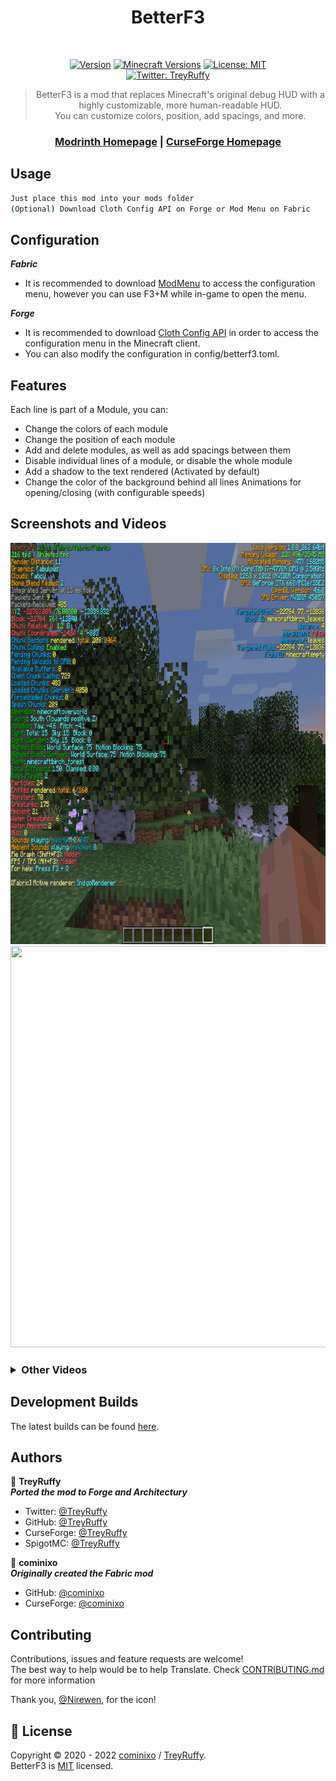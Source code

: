 <div style="text-align: center;"><h1 >BetterF3</h1>
<br />

[![Version](https://img.shields.io/badge/dynamic/json?color=ed37aa&label=Version&query=%24%5B%27promos%27%5D%5B%271.19-latest%27%5D&url=https%3A%2F%2Fraw.githubusercontent.com%2Fcominixo%2FBetterF3%2Farchitectury%2F1.19%2Fupdate.json?cacheSeconds=2592000)](https://www.curseforge.com/minecraft/mc-mods/betterf3/files)
[![Minecraft Versions](https://img.shields.io/badge/Minecraft-1.16.2--1.19+-9450cc)](http://files.minecraftforge.net/)
[![License: MIT](https://img.shields.io/badge/License-MIT-2230f2.svg)](https://github.com/cominixo/BetterF3/blob/architectury/1.19/LICENSE.txt)
<br/>
[![Twitter: TreyRuffy](https://img.shields.io/twitter/follow/TreyRuffy.svg?style=social)](https://twitter.com/TreyRuffy)

</div>

<blockquote style="text-align: center;">BetterF3 is a mod that replaces Minecraft's original debug HUD 
with a highly customizable, more 
human-readable HUD.<br/>
You can customize colors, position, add spacings, and more.
</blockquote>

<h3 align="center">
<a href="https://modrinth.com/mod/betterf3" target="_blank">Modrinth Homepage</a> |
<a href="https://www.curseforge.com/minecraft/mc-mods/betterf3/" target="_blank">CurseForge Homepage</a>
</h3>


## Usage

```sh
Just place this mod into your mods folder
(Optional) Download Cloth Config API on Forge or Mod Menu on Fabric
```

## Configuration
***Fabric***
* It is recommended to download [ModMenu](https://www.curseforge.com/minecraft/mc-mods/modmenu/) to access the
  configuration menu, however you can use F3+M while in-game to open the menu.

***Forge***
* It is recommended to download [Cloth Config API](https://www.curseforge.com/minecraft/mc-mods/cloth-config/) in
  order to access the configuration menu in the Minecraft client.<br/>
* You can also modify the configuration in config/betterf3.toml.

## Features
Each line is part of a Module, you can:
- Change the colors of each module
- Change the position of each module
- Add and delete modules, as well as add spacings between them
- Disable individual lines of a module, or disable the whole module
- Add a shadow to the text rendered (Activated by default)
- Change the color of the background behind all lines
  Animations for opening/closing (with configurable speeds)

## Screenshots and Videos

<img src="docs/readme/readme-image.png" height="642" width="800" alt=""/>

<img src="docs/readme/readme-gif-image.gif" height="642" width="800" alt=""/>

<h3>
<details>
<summary>Other Videos</summary>

<ul>
<li><a href="https://www.youtube.com/watch?v=5lcZ853-jkA&t=349s" target="_blank">Video by Boodlyneck</a>
</li>
</ul>

</details>
</h3>

## Development Builds
The latest builds can be found [here](https://github.com/cominixo/BetterF3/actions). <br/>

## Authors

👤 **TreyRuffy**<br/>
***Ported the mod to Forge and Architectury***
* Twitter: [@TreyRuffy](https://twitter.com/TreyRuffy/)
* GitHub: [@TreyRuffy](https://github.com/TreyRuffy/)
* CurseForge: [@TreyRuffy](https://www.curseforge.com/members/treyruffy/)
* SpigotMC: [@TreyRuffy](https://www.spigotmc.org/members/treyruffy.31262/)

👤 **cominixo**<br/>
***Originally created the Fabric mod***
* GitHub: [@cominixo](https://github.com/cominixo/)
* CurseForge: [@cominixo](https://www.curseforge.com/members/cominixo/)

## Contributing

Contributions, issues and feature requests are welcome!<br/>The best way to help would be to help Translate. Check
[CONTRIBUTING.md](./CONTRIBUTING.md) for more information

Thank you, [@Nirewen](https://github.com/Nirewen/), for the icon!

## 📝 License

Copyright © 2020 - 2022 [cominixo](https://github.com/cominixo/) / [TreyRuffy](https://github.com/TreyRuffy/). <br/>
BetterF3 is [MIT](https://choosealicense.com/licenses/mit/) licensed.
